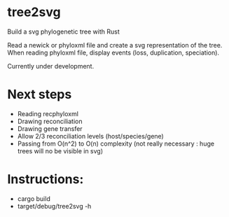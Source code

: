 # tree2svg
Build a svg phylogenetic tree with Rust

Read a newick or phyloxml file and create a svg representation of the tree.
When reading  phyloxml file, display events (loss, duplication, speciation).

Currently under development.

# Next steps
- Reading recphyloxml
- Drawing reconciliation 
- Drawing gene transfer
- Allow 2/3 reconciliation levels (host/species/gene) 
- Passing from O(n^2) to O(n) complexity (not really necessary :  huge trees will no be visible in svg) 

# Instructions:
- cargo build
- target/debug/tree2svg  -h
